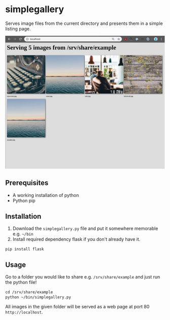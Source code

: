 # simplegallery

Serves image files from the current directory and presents them in a simple listing page.

![example](https://raw.githubusercontent.com/johantiden/simplegallery/master/readme/example.jpg)

## Prerequisites
* A working installation of python
* Python pip

## Installation
1. Download the `simplegallery.py` file and put it somewhere memorable e.g. `~/bin`
2. Install required dependency flask if you don't already have it.
```
pip install flask
```

## Usage
Go to a folder you would like to share e.g. `/srv/share/example` and just run the python file!
```
cd /srv/share/example
python ~/bin/simplegallery.py
```
All images in the given folder will be served as a web page at port 80 `http://localhost`.
